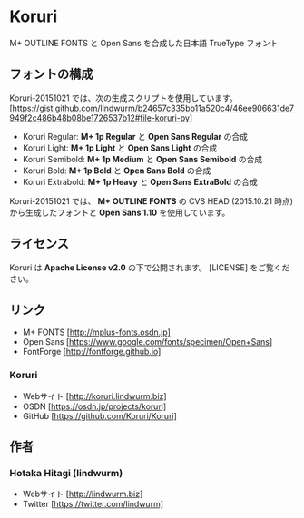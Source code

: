 Koruri
======

M+ OUTLINE FONTS と Open Sans を合成した日本語 TrueType フォント

## フォントの構成

Koruri-20151021 では、次の生成スクリプトを使用しています。
[https://gist.github.com/lindwurm/b24657c335bb11a520c4/46ee906631de7949f2c486b48b08be1726537b12#file-koruri-py]

- Koruri Regular: **M+ 1p Regular** と **Open Sans Regular** の合成
- Koruri Light: **M+ 1p Light** と **Open Sans Light** の合成
- Koruri Semibold: **M+ 1p Medium** と **Open Sans Semibold** の合成
- Koruri Bold: **M+ 1p Bold** と **Open Sans Bold** の合成
- Koruri Extrabold: **M+ 1p Heavy** と **Open Sans ExtraBold** の合成

Koruri-20151021 では、 **M+ OUTLINE FONTS** の CVS HEAD (2015.10.21 時点) から生成したフォントと **Open Sans 1.10** を使用しています。

## ライセンス

Koruri は **Apache License v2.0** の下で公開されます。 [LICENSE] をご覧ください。

## リンク

- M+ FONTS [http://mplus-fonts.osdn.jp]
- Open Sans [https://www.google.com/fonts/specimen/Open+Sans]
- FontForge [http://fontforge.github.io]

### Koruri

- Webサイト [http://koruri.lindwurm.biz]
- OSDN [https://osdn.jp/projects/koruri]
- GitHub [https://github.com/Koruri/Koruri]

## 作者

### Hotaka Hitagi (lindwurm)

- Webサイト [http://lindwurm.biz]
- Twitter [https://twitter.com/lindwurm]
